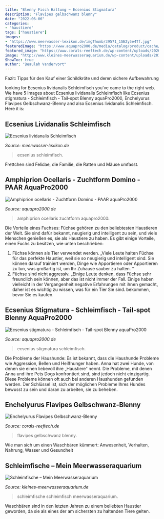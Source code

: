 ```yaml
---
title: "Blenny Fisch Haltung ~ Ecsenius Stigmatura"
description: "Flavipes gelbschwanz blenny"
date: "2022-06-06"
categories:
- "haustiere"
tags: ["haustiere"]
images:
- "https://www.meerwasser-lexikon.de/imgThumb/39571_1SE2y5e4Tf.jpg"
featuredImage: "https://www.aquapro2000.de/media/catalog/product/cache/1/small_image/280x/f29f3e29acca8431c801e73b58d81ddc/a/m/amphiprion_ocellaris_midnight_t.b._1_1.jpg"
featured_image: "https://www.corals-reeftech.de/wp-content/uploads/2020/06/Enchelyurus-flavipes.jpg"
image: "http://www.kleines-meerwasseraquarium.de/wp-content/uploads/2016/01/Schleimfisch2-768x567.jpg"
ShowToc: true
author: "Beaulah Vandervort"
---
```



Fazit: Tipps für den Kauf einer Schildkröte und deren sichere Aufbewahrung

	

		
looking for Ecsenius lividanalis Schleimfisch you've came to the right web. We have 5 Images about Ecsenius lividanalis Schleimfisch like Ecsenius stigmatura - Schleimfisch - Tail-spot Blenny aquaPro2000, Enchelyurus Flavipes Gelbschwanz-Blenny and also Ecsenius lividanalis Schleimfisch. Here it is:
		
    
## Ecsenius Lividanalis Schleimfisch

<img loading=lazy src="https://www.meerwasser-lexikon.de/imgThumb/39571_1SE2y5e4Tf.jpg" onerror="this.onerror=null;this.src='https://tse2.mm.bing.net/th?id=OIP.6PURpi3cK5AsNc9DkxFMCAAAAA&amp;pid=15.1';" alt="Ecsenius lividanalis Schleimfisch">

_Source: meerwasser-lexikon.de_

>ecsenius schleimfisch. 

	

Frettchen sind Felidae, die Familie, die Ratten und Mäuse umfasst.

    
## Amphiprion Ocellaris - Zuchtform Domino - PAAR AquaPro2000

<img loading=lazy src="https://www.aquapro2000.de/media/catalog/product/cache/1/small_image/280x/f29f3e29acca8431c801e73b58d81ddc/a/m/amphiprion_ocellaris_midnight_t.b._1_1.jpg" onerror="this.onerror=null;this.src='https://tse1.mm.bing.net/th?id=OIP.fRHacVaRuotcULO_kDlKdAAAAA&amp;pid=15.1';" alt="Amphiprion ocellaris - Zuchtform Domino - PAAR aquaPro2000">

_Source: aquapro2000.de_

>amphiprion ocellaris zuchtform aquapro2000. 

	

Die Vorteile eines Fuchses:
Füchse gehören zu den beliebtesten Haustieren der Welt. Sie sind dafür bekannt, neugierig und intelligent zu sein, und viele Menschen genießen es, sie als Haustiere zu haben. Es gibt einige Vorteile, einen Fuchs zu besitzen, wie unten beschrieben:
1) Füchse können als Tier verwendet werden. „Viele Leute halten Füchse für das perfekte Haustier, weil sie so neugierig und intelligent sind. Sie können darauf trainiert werden, Dinge wie Apportieren oder Apportieren zu tun, was großartig ist, um Ihr Zuhause sauber zu halten. "
2) Füchse sind nicht aggressiv. „Einige Leute denken, dass Füchse sehr freundlich sein können, aber das ist nicht immer der Fall. Einige haben vielleicht in der Vergangenheit negative Erfahrungen mit ihnen gemacht, daher ist es wichtig zu wissen, was für ein Tier Sie sind. bekommen, bevor Sie es kaufen.

    
## Ecsenius Stigmatura - Schleimfisch - Tail-spot Blenny AquaPro2000

<img loading=lazy src="https://www.aquapro2000.de/media/catalog/product/cache/1/image/1024x/c657acbaa43513bfcb392d597dba2b11/e/c/ecseniusstigmatura_1_.jpg" onerror="this.onerror=null;this.src='https://tse4.mm.bing.net/th?id=OIP.UhkzmeYzVSUsmbys3d_tHwHaHZ&amp;pid=15.1';" alt="Ecsenius stigmatura - Schleimfisch - Tail-spot Blenny aquaPro2000">

_Source: aquapro2000.de_

>ecsenius stigmatura schleimfisch. 

	

Die Probleme der Haushunde: Es ist bekannt, dass die Haushunde Probleme wie Aggression, Bellen und Heißhunger haben.
Anna hat zwei Hunde, von denen sie einen liebevoll ihre „Haustiere“ nennt. Die Probleme, mit denen Anna und ihre Pets Dogs konfrontiert sind, sind jedoch nicht einzigartig. Diese Probleme können oft auch bei anderen Haushunden gefunden werden. Der Schlüssel ist, sich der möglichen Probleme Ihres Hundes bewusst zu sein und daran zu arbeiten, sie zu beheben.

    
## Enchelyurus Flavipes Gelbschwanz-Blenny

<img loading=lazy src="https://www.corals-reeftech.de/wp-content/uploads/2020/06/Enchelyurus-flavipes.jpg" onerror="this.onerror=null;this.src='https://tse2.mm.bing.net/th?id=OIP.RyA_tXw6xKHtSUZjwquKegHaE8&amp;pid=15.1';" alt="Enchelyurus Flavipes Gelbschwanz-Blenny">

_Source: corals-reeftech.de_

>flavipes gelbschwanz blenny. 

	

Wie man sich um einen Waschbären kümmert: Anwesenheit, Verhalten, Nahrung, Wasser und Gesundheit

    
## Schleimfische – Mein Meerwasseraquarium

<img loading=lazy src="http://www.kleines-meerwasseraquarium.de/wp-content/uploads/2016/01/Schleimfisch2-768x567.jpg" onerror="this.onerror=null;this.src='https://tse2.mm.bing.net/th?id=OIP.IyPbHSPji5LpJvx3BZwKLAHaFd&amp;pid=15.1';" alt="Schleimfische – Mein Meerwasseraquarium">

_Source: kleines-meerwasseraquarium.de_

>schleimfische schleimfisch meerwasseraquarium. 

	

Waschbären sind in den letzten Jahren zu einem beliebten Haustier geworden, da sie als eines der am sichersten zu haltenden Tiere gelten.

